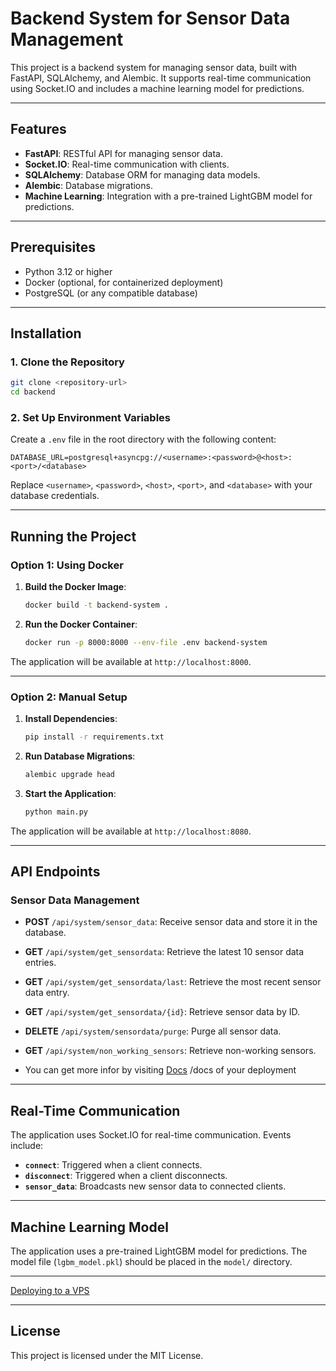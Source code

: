 # Backend System for Sensor Data Management

This project is a backend system for managing sensor data, built with FastAPI, SQLAlchemy, and Alembic. It supports real-time communication using Socket.IO and includes a machine learning model for predictions.

---

## Features

- **FastAPI**: RESTful API for managing sensor data.
- **Socket.IO**: Real-time communication with clients.
- **SQLAlchemy**: Database ORM for managing data models.
- **Alembic**: Database migrations.
- **Machine Learning**: Integration with a pre-trained LightGBM model for predictions.

---

## Prerequisites

- Python 3.12 or higher
- Docker (optional, for containerized deployment)
- PostgreSQL (or any compatible database)

---

## Installation

### 1. Clone the Repository

```bash
git clone <repository-url>
cd backend
```

### 2. Set Up Environment Variables

Create a `.env` file in the root directory with the following content:

```env
DATABASE_URL=postgresql+asyncpg://<username>:<password>@<host>:<port>/<database>
```

Replace `<username>`, `<password>`, `<host>`, `<port>`, and `<database>` with your database credentials.

---

## Running the Project

### Option 1: Using Docker

1. **Build the Docker Image**:

   ```bash
   docker build -t backend-system .
   ```

2. **Run the Docker Container**:

   ```bash
   docker run -p 8000:8000 --env-file .env backend-system
   ```

The application will be available at `http://localhost:8000`.

---

### Option 2: Manual Setup

1. **Install Dependencies**:

   ```bash
   pip install -r requirements.txt
   ```

2. **Run Database Migrations**:

   ```bash
   alembic upgrade head
   ```

3. **Start the Application**:

   ```bash
   python main.py
   ```

The application will be available at `http://localhost:8080`.

---

## API Endpoints

### Sensor Data Management

- **POST** `/api/system/sensor_data`: Receive sensor data and store it in the database.
- **GET** `/api/system/get_sensordata`: Retrieve the latest 10 sensor data entries.
- **GET** `/api/system/get_sensordata/last`: Retrieve the most recent sensor data entry.
- **GET** `/api/system/get_sensordata/{id}`: Retrieve sensor data by ID.
- **DELETE** `/api/system/sensordata/purge`: Purge all sensor data.
- **GET** `/api/system/non_working_sensors`: Retrieve non-working sensors.

- You can get more infor by visiting [Docs](http://localhost:8080/docs) /docs of your deployment

---

## Real-Time Communication

The application uses Socket.IO for real-time communication. Events include:

- **`connect`**: Triggered when a client connects.
- **`disconnect`**: Triggered when a client disconnects.
- **`sensor_data`**: Broadcasts new sensor data to connected clients.

---

## Machine Learning Model

The application uses a pre-trained LightGBM model for predictions. The model file (`lgbm_model.pkl`) should be placed in the `model/` directory.

---

[Deploying to a VPS](/DEPLOY_TO_VPS.MD)

---

## License

This project is licensed under the MIT License.

